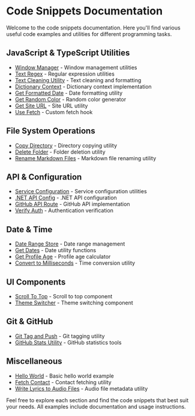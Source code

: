 # Code Snippets Documentation

Welcome to the code snippets documentation. Here you'll find various useful code examples and utilities for different programming tasks.

## JavaScript & TypeScript Utilities

- [Window Manager](./window-manager) - Window management utilities
- [Text Regex](./text-regex) - Regular expression utilities
- [Text Cleaning Utility](./temizleVeDuzenle) - Text cleaning and formatting
- [Dictionary Context](./DictionaryContext) - Dictionary context implementation
- [Get Formatted Date](./getFormattedDate) - Date formatting utility
- [Get Random Color](./getRandomColor) - Random color generator
- [Get Site URL](./getSiteUrl) - Site URL utility
- [Use Fetch](./useFetch) - Custom fetch hook

## File System Operations

- [Copy Directory](./copydir) - Directory copying utility
- [Delete Folder](./delete-folder) - Folder deletion utility
- [Rename Markdown Files](./RenameMarkdownFiles) - Markdown file renaming utility

## API & Configuration

- [Service Configuration](./ServiceConfiguration) - Service configuration utilities
- [.NET API Config](./DotnetAPI) - .NET API configuration
- [GitHub API Route](./GitHub%20API%20Route/route) - GitHub API implementation
- [Verify Auth](./verify-auth/verify-auth) - Authentication verification

## Date & Time

- [Date Range Store](./dateRangeSlice/store) - Date range management
- [Get Dates](./get-dates) - Date utility functions
- [Get Profile Age](./get-profile-age) - Profile age calculator
- [Convert to Milliseconds](./convertToMilliseconds/convertToMilliseconds) - Time conversion utility

## UI Components

- [Scroll To Top](./ScrollToTop) - Scroll to top component
- [Theme Switcher](./ThemeSwitcher) - Theme switching component

## Git & GitHub

- [Git Tag and Push](./git-tag-push) - Git tagging utility
- [GitHub Stats Utility](./GitHub%20Repository%20Statistics%20Utility/stats) - GitHub statistics tools

## Miscellaneous

- [Hello World](./hello_world) - Basic hello world example
- [Fetch Contact](./fetch-contact) - Contact fetching utility
- [Write Lyrics to Audio Files](./write-lyrics-to-audio-files) - Audio file metadata utility

Feel free to explore each section and find the code snippets that best suit your needs. All examples include documentation and usage instructions.
